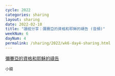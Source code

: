 ```yaml
---
cycle: 2022
categories: sharing
layout: sharing
date: 2022-02-10
title: "讀經分享：彌賽亞的資格和耶穌的禱告 (音頻)"
weekNum: 6
dayNum: 4
permalink: /sharing/2022/wk6-day4-sharing.html
---
```


[彌賽亞的資格和耶穌的禱告](https://eccseattle.github.io/media/sharing/2022/wk006/2022-02-10-bin.m4a)

`小錢`
